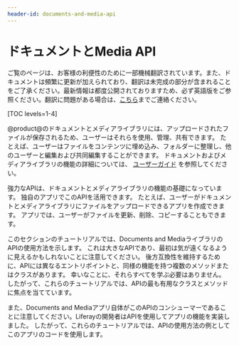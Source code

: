 ```yaml
---
header-id: documents-and-media-api
---
```


# ドキュメントとMedia API

<p class="alert alert-info"><span class="wysiwyg-color-blue120">ご覧のページは、お客様の利便性のために一部機械翻訳されています。また、ドキュメントは頻繁に更新が加えられており、翻訳は未完成の部分が含まれることをご了承ください。最新情報は都度公開されておりますため、必ず英語版をご参照ください。翻訳に問題がある場合は、<a href="mailto:support-content-jp@liferay.com">こちら</a>までご連絡ください。</span></p>

[TOC levels=1-4]

@product@のドキュメントとメディアライブラリには、アップロードされたファイルが保存されるため、ユーザーはそれらを使用、管理、共有できます。 たとえば、ユーザーはファイルをコンテンツに埋め込み、フォルダーに整理し、他のユーザーと編集および共同編集することができます。 ドキュメントおよびメディアライブラリの機能の詳細については、 [ユーザーガイド](/docs/7-1/user/-/knowledge_base/u/managing-documents-and-media) を参照してください。

強力なAPIは、ドキュメントとメディアライブラリの機能の基礎になっています。 独自のアプリでこのAPIを活用できます。 たとえば、ユーザーがドキュメントとメディアライブラリにファイルをアップロードできるアプリを作成できます。 アプリでは、ユーザーがファイルを更新、削除、コピーすることもできます。

このセクションのチュートリアルでは、Documents and MediaライブラリのAPIの使用方法を示します。 これは大きなAPIであり、最初は気が遠くなるように見えるかもしれないことに注意してください。 後方互換性を維持するために、APIには異なるエントリポイントと、同様の機能を持つ複数のメソッドまたはクラスがあります。 幸いなことに、それらすべてを学ぶ必要はありません。 したがって、これらのチュートリアルでは、APIの最も有用なクラスとメソッドに焦点を当てています。

また、Documents and Mediaアプリ自体がこのAPIのコンシューマーであることに注意してください。Liferayの開発者はAPIを使用してアプリの機能を実装しました。 したがって、これらのチュートリアルでは、APIの使用方法の例としてこのアプリのコードを使用します。

